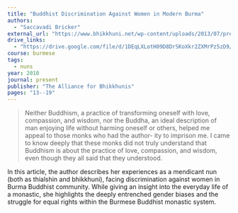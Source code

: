 ```yaml
---
title: "Buddhist Discrimination Against Women in Modern Burma"
authors:
  - "Saccavadi Bricker"
external_url: "https://www.bhikkhuni.net/wp-content/uploads/2013/07/present-burmadiscrimination-spring2010.pdf"
drive_links:
  - "https://drive.google.com/file/d/1DEqLXLotH09D8DrSKoXkr2ZXMrPz5zD9/view?usp=sharing"
course: burmese
tags:
  - nuns
year: 2010
journal: present
publisher: "The Alliance for Bhikkhunis"
pages: "13--19"
---
```


> Neither Buddhism, a practice of transforming oneself with
love, compassion, and wisdom, nor the Buddha, an ideal
description of man enjoying life without harming oneself or
others, helped me appeal to those monks who had the author-
ity to imprison me. I came to know deeply that these monks
did not truly understand that Buddhism is about the practice of
love, compassion, and wisdom, even though they all said that
they understood.

In this article, the author describes her experiences as a mendicant nun (both as thialshin and bhikkhuni), facing discrimination against women in Burma Buddhist community. While giving an insight into the everyday life of a monastic, she highlights the deeply entrenched gender biases and the struggle for equal rights within the Burmese Buddhist monastic system.